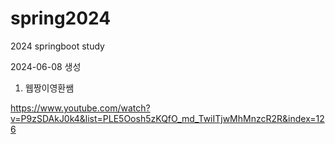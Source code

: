 # spring2024
2024 springboot study

2024-06-08 생성

1. 웹짱이영환쌤

https://www.youtube.com/watch?v=P9zSDAkJ0k4&list=PLE5Oosh5zKQfO_md_TwiITjwMhMnzcR2R&index=126


